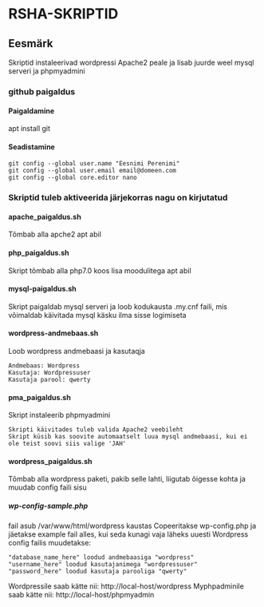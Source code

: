 # RSHA-SKRIPTID
## Eesmärk
Skriptid instaleerivad wordpressi Apache2 peale ja lisab juurde weel mysql serveri ja phpmyadmini
### github paigaldus
#### Paigaldamine

apt install git

#### Seadistamine
```
git config --global user.name "Eesnimi Perenimi"
git config --global user.email email@domeen.com
git config --global core.editor nano
```
### Skriptid tuleb aktiveerida järjekorras nagu on kirjutatud
#### apache_paigaldus.sh
Tõmbab alla apche2 apt abil

#### php_paigaldus.sh
Skript tõmbab alla php7.0 koos lisa moodulitega apt abil

#### mysql-paigaldus.sh
Skript paigaldab mysql serveri ja loob kodukausta .my.cnf faili, mis võimaldab käivitada mysql käsku ilma sisse logimiseta

#### wordpress-andmebaas.sh
Loob wordpress andmebaasi ja kasutaqja
```
Andmebaas: Wordpress
Kasutaja: Wordpressuser
Kasutaja parool: qwerty
```
#### pma_paigaldus.sh
Skript instaleerib phpmyadmini
```
Skripti käivitades tuleb valida Apache2 veebileht
Skript küsib kas soovite automaatselt luua mysql andmebaasi, kui ei ole teist soovi siis valige 'JAH'
```
#### wordpress_paigaldus.sh
Tõmbab alla wordpress paketi, pakib selle lahti, liigutab õigesse kohta ja muudab config faili sisu
##### wp-config-sample.php
fail asub /var/www/html/wordpress kaustas
Copeeritakse wp-config.php ja jäetakse example fail alles, kui seda kunagi vaja läheks uuesti
Wordpress config failis muudetakse:
```
"database_name_here" loodud andmebaasiga "wordpress"
"username_here" loodud kasutajanimega "wordpressuser"
"password_here" loodud kasutaja parooliga "qwerty"
```

Wordpressile saab kätte nii: http://local-host/wordpress
Myphpadminile saab kätte nii: http://local-host/phpmyadmin

